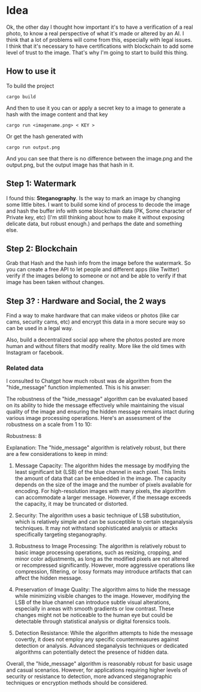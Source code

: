 # Idea

Ok, the other day I thought how important it's to have a verification of a real photo, to know a real perspective of what it's made or altered by an AI.
I think that a lot of problems will come from this, especially with legal issues. I think that it's necessary to have certifications with blockchain to add some level of trust to the image.
That's why I'm going to start to build this thing.

## How to use it

To build the project

    cargo build

And then to use it you can or apply a secret key to a image to generate a hash with the image content and that key

    cargo run <imagename.png> < KEY >

Or get the hash generated with

    cargo run output.png

And you can see that there is no difference between the image.png and the output.png, but the output image has that hash in it.

## Step 1: Watermark

I found this: **Steganography**. Is the way to mark an image by changing some little bites. I want to build some kind of process to decode the image and hash the buffer info with some blockchain data (PK, Some character of Private key, etc) (I'm still thinking about how to make it without exposing delicate data, but robust enough.) and perhaps the date and something else.

## Step 2: Blockchain

Grab that Hash and the hash info from the image before the watermark. So you can create a free API to let people and different apps (like Twitter) verify if the images belong to someone or not and be able to verify if that image has been taken without changes.

## Step 3? : Hardware and Social, the 2 ways

Find a way to make hardware that can make videos or photos (like car cams, security cams, etc) and encrypt this data in a more secure way so can be used in a legal way.

Also, build a decentralized social app where the photos posted are more human and without filters that modify reality. More like the old times with Instagram or facebook.

### Related data

I consulted to Chatgpt how much robust was de algorithm from the "hide_message" function implemented. This is his anwser:

The robustness of the "hide_message" algorithm can be evaluated based on its ability to hide the message effectively while maintaining the visual quality of the image and ensuring the hidden message remains intact during various image processing operations. Here's an assessment of the robustness on a scale from 1 to 10:

Robustness: 8

Explanation:
The "hide_message" algorithm is relatively robust, but there are a few considerations to keep in mind:

1. Message Capacity: The algorithm hides the message by modifying the least significant bit (LSB) of the blue channel in each pixel. This limits the amount of data that can be embedded in the image. The capacity depends on the size of the image and the number of pixels available for encoding. For high-resolution images with many pixels, the algorithm can accommodate a larger message. However, if the message exceeds the capacity, it may be truncated or distorted.

2. Security: The algorithm uses a basic technique of LSB substitution, which is relatively simple and can be susceptible to certain steganalysis techniques. It may not withstand sophisticated analysis or attacks specifically targeting steganography.

3. Robustness to Image Processing: The algorithm is relatively robust to basic image processing operations, such as resizing, cropping, and minor color adjustments, as long as the modified pixels are not altered or recompressed significantly. However, more aggressive operations like compression, filtering, or lossy formats may introduce artifacts that can affect the hidden message.

4. Preservation of Image Quality: The algorithm aims to hide the message while minimizing visible changes to the image. However, modifying the LSB of the blue channel can introduce subtle visual alterations, especially in areas with smooth gradients or low contrast. These changes might not be noticeable to the human eye but could be detectable through statistical analysis or digital forensics tools.

5. Detection Resistance: While the algorithm attempts to hide the message covertly, it does not employ any specific countermeasures against detection or analysis. Advanced steganalysis techniques or dedicated algorithms can potentially detect the presence of hidden data.

Overall, the "hide_message" algorithm is reasonably robust for basic usage and casual scenarios. However, for applications requiring higher levels of security or resistance to detection, more advanced steganographic techniques or encryption methods should be considered.
